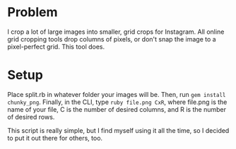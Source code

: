 # Problem
I crop a lot of large images into smaller, grid crops for Instagram. All online grid cropping tools drop columns of pixels, or don't snap the image to a pixel-perfect grid. This tool does.

# Setup
Place split.rb in whatever folder your images will be. Then, run `gem install chunky_png`. Finally, in the CLI, type `ruby file.png CxR`, where file.png is the name of your file, C is the number of desired columns, and R is the number of desired rows. 


This script is really simple, but I find myself using it all the time, so I decided to put it out there for others, too. 